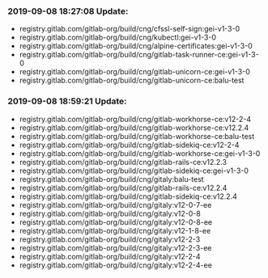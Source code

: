 ### 2019-09-08 18:27:08 Update:

- registry.gitlab.com/gitlab-org/build/cng/cfssl-self-sign:gei-v1-3-0
- registry.gitlab.com/gitlab-org/build/cng/kubectl:gei-v1-3-0
- registry.gitlab.com/gitlab-org/build/cng/alpine-certificates:gei-v1-3-0
- registry.gitlab.com/gitlab-org/build/cng/gitlab-task-runner-ce:gei-v1-3-0
- registry.gitlab.com/gitlab-org/build/cng/gitlab-unicorn-ce:gei-v1-3-0
- registry.gitlab.com/gitlab-org/build/cng/gitlab-unicorn-ce:balu-test
### 2019-09-08 18:59:21 Update:

- registry.gitlab.com/gitlab-org/build/cng/gitlab-workhorse-ce:v12-2-4
- registry.gitlab.com/gitlab-org/build/cng/gitlab-workhorse-ce:v12.2.4
- registry.gitlab.com/gitlab-org/build/cng/gitlab-workhorse-ce:balu-test
- registry.gitlab.com/gitlab-org/build/cng/gitlab-sidekiq-ce:v12-2-4
- registry.gitlab.com/gitlab-org/build/cng/gitlab-workhorse-ce:gei-v1-3-0
- registry.gitlab.com/gitlab-org/build/cng/gitlab-rails-ce:v12.2.3
- registry.gitlab.com/gitlab-org/build/cng/gitlab-sidekiq-ce:gei-v1-3-0
- registry.gitlab.com/gitlab-org/build/cng/gitaly:balu-test
- registry.gitlab.com/gitlab-org/build/cng/gitlab-rails-ce:v12.2.4
- registry.gitlab.com/gitlab-org/build/cng/gitlab-sidekiq-ce:v12.2.4
- registry.gitlab.com/gitlab-org/build/cng/gitaly:v12-0-7-ee
- registry.gitlab.com/gitlab-org/build/cng/gitaly:v12-0-8
- registry.gitlab.com/gitlab-org/build/cng/gitaly:v12-0-8-ee
- registry.gitlab.com/gitlab-org/build/cng/gitaly:v12-1-8-ee
- registry.gitlab.com/gitlab-org/build/cng/gitaly:v12-2-3
- registry.gitlab.com/gitlab-org/build/cng/gitaly:v12-2-3-ee
- registry.gitlab.com/gitlab-org/build/cng/gitaly:v12-2-4
- registry.gitlab.com/gitlab-org/build/cng/gitaly:v12-2-4-ee
